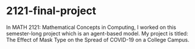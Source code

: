 # 2121-final-project
In MATH 2121: Mathematical Concepts in Computing, I worked on this semester-long project which is an agent-based model. My project is titled: The Effect of Mask Type on the Spread of COVID-19 on a College Campus.
